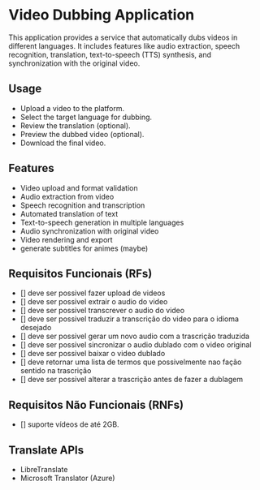 # Video Dubbing Application

This application provides a service that automatically dubs videos in different languages. It includes features like audio extraction, speech recognition, translation, text-to-speech (TTS) synthesis, and synchronization with the original video.

## Usage

- Upload a video to the platform.
- Select the target language for dubbing.
- Review the translation (optional).
- Preview the dubbed video (optional).
- Download the final video.

## Features

- Video upload and format validation
- Audio extraction from video
- Speech recognition and transcription
- Automated translation of text
- Text-to-speech generation in multiple languages
- Audio synchronization with original video
- Video rendering and export
- generate subtitles for animes (maybe)

## Requisitos Funcionais (RFs)

- [] deve ser possivel fazer upload de videos
- [] deve ser possivel extrair o audio do video
- [] deve ser possivel transcrever o audio do video
- [] deve ser possivel traduzir a transcrição do video para o idioma desejado
- [] deve ser possivel gerar um novo audio com a trascrição traduzida
- [] deve ser possivel sincronizar o audio dublado com o video original
- [] deve ser possivel baixar o video dublado
- [] deve retornar uma lista de termos que possivelmente nao fação sentido na trascrição
- [] deve ser possivel alterar a trascrição antes de fazer a dublagem

## Requisitos Não Funcionais (RNFs)

- [] suporte vídeos de até 2GB.

## Translate APIs

- LibreTranslate
- Microsoft Translator (Azure)
